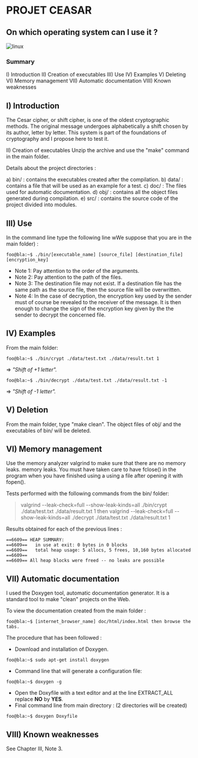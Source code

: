 # PROJET CEASAR

## On which operating system can I use it ?
<img alt="linux" src="https://img.shields.io/badge/Linux-FCC624?style=for-the-badge&logo=linux&logoColor=black"/>

### Summary
I) Introduction
II) Creation of executables
III) Use
IV) Examples
V) Deleting
VI) Memory management
VII) Automatic documentation
VIII) Known weaknesses

## I) Introduction
The Cesar cipher, or shift cipher, is one of the oldest cryptographic methods.
The original message undergoes alphabetically a shift chosen by its author, letter by letter.
This system is part of the foundations of cryptography and I propose here to test it.

II) Creation of executables
Unzip the archive and use the "make" command in the main folder.

Details about the project directories :

a) bin/ : contains the executables created after the compilation.
b) data/ : contains a file that will be used as an example for a test.
c) doc/ : The files used for automatic documentation.
d) obj/ : contains all the object files generated during compilation.
e) src/ : contains the source code of the project divided into modules.

## III) Use
In the command line type the following line wWe suppose that you are in the main folder) :

```console
foo@bla:~$ ./bin/[executable_name] [source_file] [destination_file] [encryption_key]
```

- Note 1: Pay attention to the order of the arguments.
- Note 2: Pay attention to the path of the files.
- Note 3: The destination file may not exist. If a destination file has the same path as the source file, then the source file will be overwritten.
- Note 4: In the case of decryption, the encryption key used by the sender must of course be revealed to the receiver of the message.
          It is then enough to change the sign of the encryption key given by the the sender to decrypt the concerned file.

## IV) Examples
From the main folder:

```console
foo@bla:~$ ./bin/crypt ./data/test.txt ./data/result.txt 1
```
=> _"Shift of +1 letter"._

```console
foo@bla:~$ ./bin/decrypt ./data/test.txt ./data/result.txt -1
```
=> _"Shift of -1 letter"._

## V) Deletion

From the main folder, type "make clean".
The object files of obj/ and the executables of bin/ will be deleted.

## VI) Memory management

Use the memory analyzer valgrind to make sure that there are no memory leaks.
memory leaks.
You must have taken care to have fclose() in the program when you have finished using a
using a file after opening it with fopen().

Tests performed with the following commands from the bin/ folder:
> valgrind --leak-check=full --show-leak-kinds=all ./bin/crypt ./data/test.txt ./data/result.txt 1
then
> valgrind --leak-check=full --show-leak-kinds=all ./decrypt ./data/test.txt ./data/result.txt 1

Results obtained for each of the previous lines :
```console
==6609== HEAP SUMMARY:
==6609==   in use at exit: 0 bytes in 0 blocks
==6609==   total heap usage: 5 allocs, 5 frees, 10,160 bytes allocated
==6609== 
==6609== All heap blocks were freed -- no leaks are possible
```

## VII) Automatic documentation

I used the Doxygen tool, automatic documentation generator.
It is a standard tool to make "clean" projects on the Web.

To view the documentation created from the main folder :

```console
foo@bla:~$ [internet_browser_name] doc/html/index.html then browse the tabs.
```

The procedure that has been followed :

- Download and installation of Doxygen. 
```console
foo@bla:~$ sudo apt-get install doxygen
```

- Command line that will generate a configuration file:
```console
foo@bla:~$ doxygen -g
```
- Open the Doxyfile with a text editor and at the line EXTRACT_ALL replace **NO** by **YES**.
- Final command line from main directory : (2 directories will be created)
```console
foo@bla:~$ doxygen Doxyfile
```

## VIII) Known weaknesses
See Chapter III, Note 3.